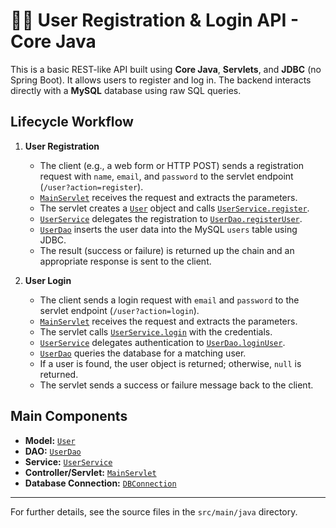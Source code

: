 # 🧑‍💻 User Registration & Login API - Core Java 

This is a basic REST-like API built using **Core Java**, **Servlets**, and **JDBC** (no Spring Boot). It allows users to register and log in. The backend interacts directly with a **MySQL** database using raw SQL queries.




## Lifecycle Workflow

1. **User Registration**
   - The client (e.g., a web form or HTTP POST) sends a registration request with `name`, `email`, and `password` to the servlet endpoint (`/user?action=register`).
   - [`MainServlet`](src/main/java/servlet/MainServlet.java) receives the request and extracts the parameters.
   - The servlet creates a [`User`](src/main/java/model/User.java) object and calls [`UserService.register`](src/main/java/service/UserService.java).
   - [`UserService`](src/main/java/service/UserService.java) delegates the registration to [`UserDao.registerUser`](src/main/java/dao/UserDao.java).
   - [`UserDao`](src/main/java/dao/UserDao.java) inserts the user data into the MySQL `users` table using JDBC.
   - The result (success or failure) is returned up the chain and an appropriate response is sent to the client.

2. **User Login**
   - The client sends a login request with `email` and `password` to the servlet endpoint (`/user?action=login`).
   - [`MainServlet`](src/main/java/servlet/MainServlet.java) receives the request and extracts the parameters.
   - The servlet calls [`UserService.login`](src/main/java/service/UserService.java) with the credentials.
   - [`UserService`](src/main/java/service/UserService.java) delegates authentication to [`UserDao.loginUser`](src/main/java/dao/UserDao.java).
   - [`UserDao`](src/main/java/dao/UserDao.java) queries the database for a matching user.
   - If a user is found, the user object is returned; otherwise, `null` is returned.
   - The servlet sends a success or failure message back to the client.

## Main Components

- **Model:** [`User`](src/main/java/model/User.java)
- **DAO:** [`UserDao`](src/main/java/dao/UserDao.java)
- **Service:** [`UserService`](src/main/java/service/UserService.java)
- **Controller/Servlet:** [`MainServlet`](src/main/java/servlet/MainServlet.java)
- **Database Connection:** [`DBConnection`](src/main/java/util/DBConnection.java)

---

For further details, see the source files in the `src/main/java` directory.
